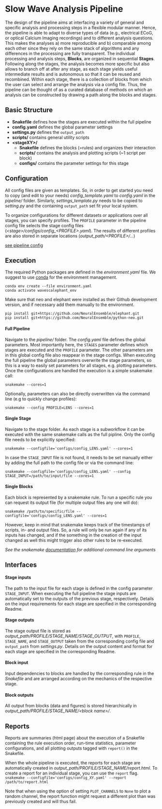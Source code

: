 # Slow Wave Analysis Pipeline
The design of the pipeline aims at interfacing a variety of general and specific analysis and processing steps in a flexible modular manner. Hence, the pipeline is able to adapt to diverse types of data (e.g., electrical ECoG, or optical Calcium Imaging recordings) and to different analysis questions. This makes the analyses a) more reproducible and b) comparable among each other since they rely on the same stack of algorithms and any differences in the processing are fully transparent.
The individual processing and analysis steps, __Blocks__, are organized in sequential __Stages__. Following along the stages, the analysis becomes more specific but also allows to branch off at after any stage, as each stage yields useful intermediate results and is autonomous so that it can be reused and recombined. Within each stage, there is a collection of blocks from which the user can select and arrange the analysis via a config file. Thus, the pipeline can be thought of as a curated database of methods on which an analysis can be constructed by drawing a path along the blocks and stages.

## Basic Structure
* __Snakefile__ defines how the stages are executed within the full pipeline
* __config.yaml__ defines the global parameter settings
* __settings.py__ defines the `output_path`
* __scripts/__ contains general utility scripts
* __\<stageXY\>/__
  * __Snakefile__ defines the blocks (=rules) and organizes their interaction
  * __scripts/__ contains the analysis and plotting scripts (~1 script per block)
  * __configs/__ contains the parameter settings for this stage

## Configuration
All config files are given as templates. So, in order to get started you need to copy (and edit to your needs)
_config_template.yaml_ to _config.yaml_ in the _pipeline/_ folder.
Similarly, _settings_template.py_ needs to be copied to _setting.py_ and the containing `output_path` set fit your local system.

To organize configurations for different datasets or applications over all stages, you can specify profiles. The `PROFILE` parameter in the pipeline config file selects the stage config files (*\<stage\>/configs/config_\<PROFILE\>.yaml*). The results of different profiles are also stored in separate locations (*output_path/\<PROFILE\>/...*)

[see pipeline config](configs/config_template.yaml)

## Execution
The required Python packages are defined in the _environment.yaml_ file. We suggest to use [conda](https://docs.conda.io/en/latest/) for the environment management.

```
conda env create --file environment.yaml
conda activate wavescalephant_env
```

Make sure that neo and elephant were installed as their Github development version, and if necessary add them manually to the environment.

```
pip install git+https://github.com/NeuralEnsemble/elephant.git
pip install git+https://github.com/NeuralEnsemble/python-neo.git
```

#### Full Pipeline
Navigate to the _pipeline/_ folder. The _config.yaml_ file defines the global parameters.
Most importantly here, the `STAGES` parameter defines which stages are executed and the `PROFILE` parameter.
The other parameters are in this global config file also reappear in the stage configs. When executing the full pipeline the global parameters overwrite the stage parameters, so this is a way to easily set parameters for all stages, e.g. plotting parameters.
Once the configurations are handled the execution is a simple snakemake call:

`snakemake --cores=1`

Optionally, parameters can also be directly overwritten via the command line (e.g to quickly change profiles):

`snakemake --config PROFILE=LENS --cores=1`

#### Single Stage
Navigate to the stage folder. As each stage is a subworkflow it can be executed with the same snakemake calls as the full pipline. Only the config file needs to be explicitly specified:

`snakemake --configfile='configs/config_LENS.yaml' --cores=1`

In case the `STAGE_INPUT` file is not found, it needs to be set manually either by adding the full path to the config file or via the command line:

`snakemake --configfile='configs/config_LENS.yaml' --config STAGE_INPUT=/path/to/input/file --cores=1`

#### Single Blocks
Each block is represented by a snakemake rule. To run a specific rule you can request its output file (for multiple output files any one will do):

`snakemake /path/to/specific/file --configfile='configs/config_LENS.yaml' --cores=1`

However, keep in mind that snakemake keeps track of the timestamps of scripts, in- and output files. So, a rule will only be run again if any of its inputs has changed, and if the something in the creation of the input changed as well this might trigger also other rules to be re-executed.

_See the snakemake [documentation](https://snakemake.readthedocs.io/en/stable/executing/cli.html) for additional command line arguments_

## Interfaces
#### Stage inputs
The path to the input file for each stage is defined in the config parameter `STAGE_INPUT`. When executing the full pipeline the stage inputs are automatically set to the outputs of the previous stage, respectively.
Details on the input requirements for each stage are specified in the corresponding Readme.

#### Stage outputs
The stage output file is stored as _output_path/PROFILE/STAGE_NAME/STAGE_OUTPUT_, with `PROFILE`, `STAGE_NAME`, and `STAGE_OUTPUT` taken from the corresponding config file and `output_path` from *settings.py*.
Details on the output content and format for each stage are specified in the corresponding Readme.

#### Block input
Input dependencies to blocks are handled by the corresponding rule in the *Snakefile* and are arranged according on the mechanics of the respective stage.

#### Block outputs
All output from blocks (data and figures) is stored hierarchically in _output_path/PROFILE/STAGE_NAME/\<block name\>/_.

## Reports
Reports are summaries (html page) about the execution of a Snakefile containing the rule execution order, run-time statistics, parameter configurations, and all plotting outputs tagged with `report()` in the Snakefile.

When the whole pipeline is executed, the reports for each stage are automatically created in _output_path/PROFILE/STAGE_NAME/report.html_.
To create a report for an individual stage, you can use the `report` flag.
`snakemake --configfile='configs/config_XY.yaml' --report /path/to/report.html`

Note that when using the option of setting `PLOT_CHANNELS` to `None` to plot a random channel, the report function might request a different plot than was previously created and will thus fail.
